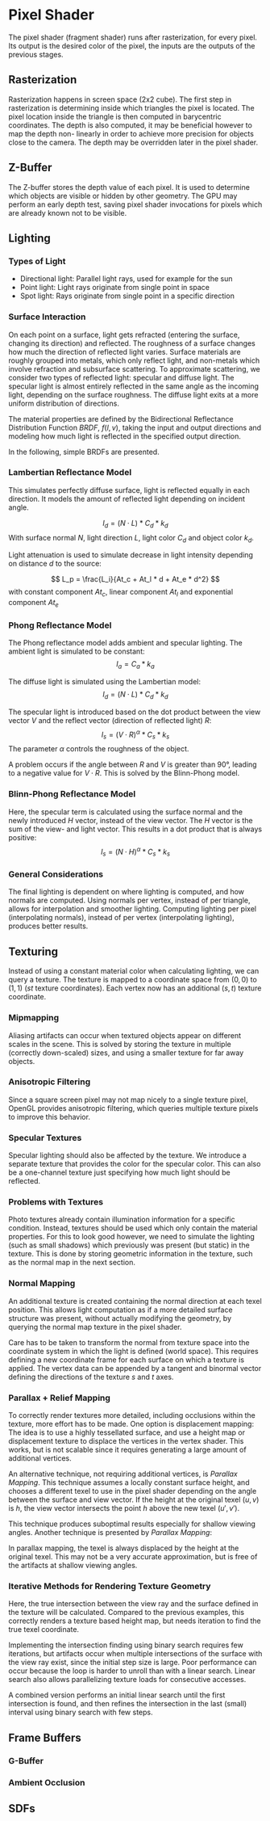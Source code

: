 # Pixel Shader
The pixel shader (fragment shader) runs after rasterization, for every pixel.
Its output is the desired color of the pixel, the inputs are the outputs of the previous stages.

## Rasterization
Rasterization happens in screen space (2x2 cube).
The first step in rasterization is determining inside which triangles the pixel
is located.
The pixel location inside the triangle is then computed in barycentric
coordinates.
The depth is also computed, it may be beneficial however to map the depth non-
linearly in order to achieve more precision for objects close to the camera.
The depth may be overridden later in the pixel shader.

## Z-Buffer
The Z-buffer stores the depth value of each pixel.
It is used to determine which objects are visible or hidden by other geometry.
The GPU may perform an early depth test, saving pixel shader invocations for
pixels which are already known not to be visible.

## Lighting
### Types of Light

* Directional light: Parallel light rays, used for example for the sun
* Point light: Light rays originate from single point in space
* Spot light: Rays originate from single point in a specific direction

### Surface Interaction
On each point on a surface, light gets refracted (entering the surface,
changing its direction) and reflected. The roughness of a surface changes how
much the direction of reflected light varies.
Surface materials are roughly grouped into metals, which only reflect light,
and non-metals which involve refraction and subsurface scattering.
To approximate scattering, we consider two types of reflected light:
specular and diffuse light. The specular light is almost entirely reflected in
the same angle as the incoming light, depending on the surface roughness.
The diffuse light exits at a more uniform distribution of directions.

The material properties are defined by the Bidirectional Reflectance
Distribution Function *BRDF*, $f(l,v)$, taking the input and output directions
and modeling how much light is reflected in the specified output direction.

In the following, simple BRDFs are presented.

### Lambertian Reflectance Model
This simulates perfectly diffuse surface, light is reflected equally in each
direction. It models the amount of reflected light depending on incident angle.

$$
I_d = (N \cdot L) * C_d * k_d
$$
With surface normal $N$, light direction $L$, light color $C_d$ and object color
$k_d$.

Light attenuation is used to simulate decrease in light intensity depending on
distance $d$ to the source:

$$
L_p = \frac{L_i}{At_c + At_l * d + At_e * d^2}
$$
with constant component $At_c$, linear component $At_l$ and exponential
component $At_e$

### Phong Reflectance Model
The Phong reflectance model adds ambient and specular lighting.
The ambient light is simulated to be constant:
$$
I_a = C_a * k_a
$$

The diffuse light is simulated using the Lambertian model:
$$
I_d = (N \cdot L) * C_d * k_d
$$

The specular light is introduced based on the dot product between the view
vector $V$ and the reflect vector (direction of reflected light) $R$:
$$
I_s = (V \cdot R) ^ \alpha * C_s * k_s
$$
The parameter $\alpha$ controls the roughness of the object.

A problem occurs if the angle between $R$ and $V$ is greater than 90°, leading
to a negative value for $V \cdot R$. This is solved by the Blinn-Phong model.

### Blinn-Phong Reflectance Model
Here, the specular term is calculated using the surface normal and the newly
introduced $H$ vector, instead of the view vector.
The $H$ vector is the sum of the view- and light vector.
This results in a dot product that is always positive:
$$
I_s = (N \cdot H) ^ \alpha * C_s * k_s
$$

### General Considerations
The final lighting is dependent on where lighting is computed, and how normals
are computed.
Using normals per vertex, instead of per triangle, allows for interpolation
and smoother lighting.
Computing lighting per pixel (interpolating normals), instead of per vertex
(interpolating lighting), produces better results.

## Texturing
Instead of using a constant material color when calculating lighting, we can
query a texture. The texture is mapped to a coordinate space from $(0,0)$ to
$(1,1)$ ($s t$ texture coordinates). Each vertex now has an additional $(s,t)$
texture coordinate.

### Mipmapping
Aliasing artifacts can occur when textured objects appear on different scales
in the scene. This is solved by storing the texture in multiple (correctly 
down-scaled) sizes, and using a smaller texture for far away objects.

### Anisotropic Filtering
Since a square screen pixel may not map nicely to a single texture pixel, OpenGL
provides anisotropic filtering, which queries multiple texture pixels to improve
this behavior.

### Specular Textures
Specular lighting should also be affected by the texture.
We introduce a separate texture that provides the color for the specular color.
This can also be a one-channel texture just specifying how much light should be
reflected.

### Problems with Textures
Photo textures already contain illumination information for a specific condition.
Instead, textures should be used which only contain the material properties.
For this to look good however, we need to simulate the lighting (such as small
shadows) which previously was present (but static) in the texture.
This is done by storing geometric information in the texture, such as the normal
map in the next section.

### Normal Mapping
An additional texture is created containing the normal direction at each texel
position.
This allows light computation as if a more detailed surface structure was
present, without actually modifying the geometry, by querying the normal map
texture in the pixel shader.

Care has to be taken to transform the normal from texture space into the
coordinate system in which the light is defined (world space).
This requires defining a new coordinate frame for each surface on which a
texture is applied.
The vertex data can be appended by a tangent and binormal vector defining the
directions of the texture $s$ and $t$ axes.

### Parallax + Relief Mapping
To correctly render textures more detailed, including occlusions within the
texture, more effort has to be made.
One option is displacement mapping: The idea is to use a highly tessellated
surface, and use a height map or displacement texture to displace the vertices
in the vertex shader.
This works, but is not scalable since it requires generating a large amount of
additional vertices.

An alternative technique, not requiring additional vertices, is
*Parallax Mapping*.
This technique assumes a locally constant surface height, and chooses a
different texel to use in the pixel shader depending on the angle between the
surface and view vector.
If the height at the original texel $(u,v)$ is $h$, the view vector intersects
the point $h$ above the new texel $(u',v')$.

This technique produces suboptimal results especially for shallow viewing
angles.
Another technique is presented by *Parallax Mapping*:

In parallax mapping, the texel is always displaced by the height at the original
texel.
This may not be a very accurate approximation, but is free of the artifacts
at shallow viewing angles.

### Iterative Methods for Rendering Texture Geometry
Here, the true intersection between the view ray and the surface defined in the
texture will be calculated.
Compared to the previous examples, this correctly renders a texture based height
map, but needs iteration to find the true texel coordinate.

Implementing the intersection finding using binary search requires few
iterations, but artifacts occur when multiple intersections of the surface with
the view ray exist, since the initial step size is large.
Poor performance can occur because the loop is harder to unroll than with a
linear search.
Linear search also allows parallelizing texture loads for consecutive accesses.

A combined version performs an initial linear search until the first
intersection is found, and then refines the intersection in the last (small)
interval using binary search with few steps.

## Frame Buffers
### G-Buffer
### Ambient Occlusion
## SDFs
